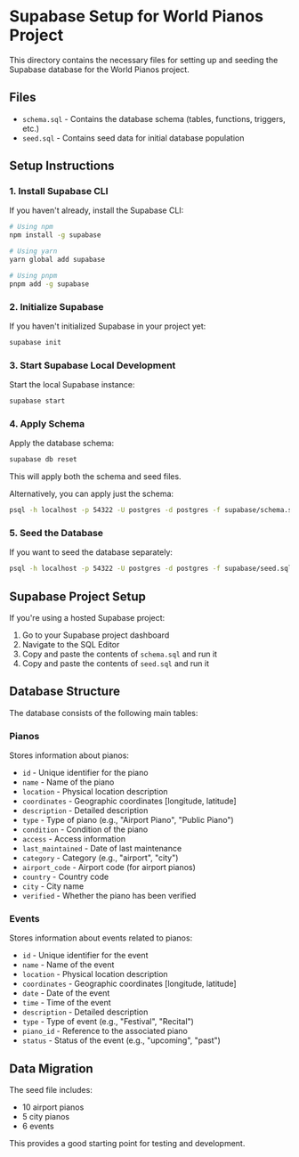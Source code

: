 # Supabase Setup for World Pianos Project

This directory contains the necessary files for setting up and seeding the Supabase database for the World Pianos project.

## Files

- `schema.sql` - Contains the database schema (tables, functions, triggers, etc.)
- `seed.sql` - Contains seed data for initial database population

## Setup Instructions

### 1. Install Supabase CLI

If you haven't already, install the Supabase CLI:

```bash
# Using npm
npm install -g supabase

# Using yarn
yarn global add supabase

# Using pnpm
pnpm add -g supabase
```

### 2. Initialize Supabase

If you haven't initialized Supabase in your project yet:

```bash
supabase init
```

### 3. Start Supabase Local Development

Start the local Supabase instance:

```bash
supabase start
```

### 4. Apply Schema

Apply the database schema:

```bash
supabase db reset
```

This will apply both the schema and seed files.

Alternatively, you can apply just the schema:

```bash
psql -h localhost -p 54322 -U postgres -d postgres -f supabase/schema.sql
```

### 5. Seed the Database

If you want to seed the database separately:

```bash
psql -h localhost -p 54322 -U postgres -d postgres -f supabase/seed.sql
```

## Supabase Project Setup

If you're using a hosted Supabase project:

1. Go to your Supabase project dashboard
2. Navigate to the SQL Editor
3. Copy and paste the contents of `schema.sql` and run it
4. Copy and paste the contents of `seed.sql` and run it

## Database Structure

The database consists of the following main tables:

### Pianos

Stores information about pianos:

- `id` - Unique identifier for the piano
- `name` - Name of the piano
- `location` - Physical location description
- `coordinates` - Geographic coordinates [longitude, latitude]
- `description` - Detailed description
- `type` - Type of piano (e.g., "Airport Piano", "Public Piano")
- `condition` - Condition of the piano
- `access` - Access information
- `last_maintained` - Date of last maintenance
- `category` - Category (e.g., "airport", "city")
- `airport_code` - Airport code (for airport pianos)
- `country` - Country code
- `city` - City name
- `verified` - Whether the piano has been verified

### Events

Stores information about events related to pianos:

- `id` - Unique identifier for the event
- `name` - Name of the event
- `location` - Physical location description
- `coordinates` - Geographic coordinates [longitude, latitude]
- `date` - Date of the event
- `time` - Time of the event
- `description` - Detailed description
- `type` - Type of event (e.g., "Festival", "Recital")
- `piano_id` - Reference to the associated piano
- `status` - Status of the event (e.g., "upcoming", "past")

## Data Migration

The seed file includes:

- 10 airport pianos
- 5 city pianos
- 6 events

This provides a good starting point for testing and development.